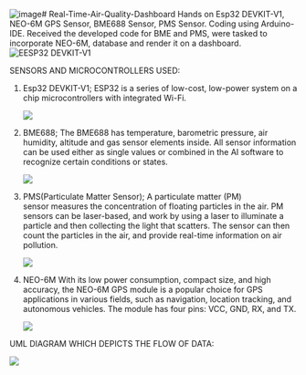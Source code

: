 ![image](https://github.com/DarshilShukla26/Real-Time-Air-Quality-Dashboard/assets/97797056/fd61d624-fdf2-414a-96ee-1b100b98751b)# Real-Time-Air-Quality-Dashboard
Hands on Esp32 DEVKIT-V1, NEO-6M GPS Sensor, BME688 Sensor, PMS Sensor.
Coding using Arduino-IDE.
Received the developed code for BME and PMS, were tasked to incorporate NEO-6M, database and render it on a dashboard.
![EESP32 DEVKIT-V1](https://github.com/DarshilShukla26/Real-Time-Air-Quality-Dashboard/assets/97797056/3a0daa16-3cda-4ab0-bf21-a011db64e10c)

SENSORS AND MICROCONTROLLERS USED:
1) Esp32 DEVKIT-V1;
ESP32 is a series of low-cost, low-power system on a chip microcontrollers with integrated Wi-Fi.

   ![](https://github.com/DarshilShukla26/Real-Time-Air-Quality-Dashboard/assets/97797056/7f3b5931-bb9d-4041-a505-02c2f6a1f3f7)
3) BME688;
The BME688 has temperature, barometric pressure, air humidity, altitude and gas sensor elements inside. All sensor information can be used either as single values or combined in the AI software to recognize certain conditions or states.

   ![](https://github.com/DarshilShukla26/Real-Time-Air-Quality-Dashboard/assets/97797056/43c4a492-0a7a-4cc6-86c4-e6742b880dfb)
4) PMS(Particulate Matter Sensor);
A particulate matter (PM) sensor measures the concentration of floating particles in the air. PM sensors can be laser-based, and work by using a laser to illuminate a particle and then collecting the light that scatters. The sensor can then count the particles in the air, and provide real-time information  on air pollution.

   ![](https://github.com/DarshilShukla26/Real-Time-Air-Quality-Dashboard/assets/97797056/2298fce9-a2fd-40af-9acb-97d4fe3d142b)
5) NEO-6M
With its low power consumption, compact size, and high accuracy, the NEO-6M GPS module is a popular choice for GPS applications in various fields, such as navigation, location tracking, and autonomous vehicles. The module has four pins: VCC, GND, RX, and TX.

   ![](https://github.com/DarshilShukla26/Real-Time-Air-Quality-Dashboard/assets/97797056/f74ffc54-c975-4794-8a04-39172f6e65ae)

UML DIAGRAM WHICH DEPICTS THE FLOW OF DATA:

![](https://github.com/DarshilShukla26/Real-Time-Air-Quality-Dashboard/assets/97797056/850b696a-be5b-447d-a9b8-204bf9856ddd)



